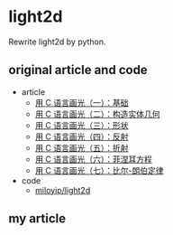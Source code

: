 # light2d

Rewrite light2d by python. 

## original article and code

- article
  - [用 C 语言画光（一）：基础](https://zhuanlan.zhihu.com/p/30745861)
  - [用 C 语言画光（二）：构造实体几何](https://zhuanlan.zhihu.com/p/30748318)
  - [用 C 语言画光（三）：形状](https://zhuanlan.zhihu.com/p/30816284)
  - [用 C 语言画光（四）：反射](https://zhuanlan.zhihu.com/p/30961545)
  - [用 C 语言画光（五）：折射](https://zhuanlan.zhihu.com/p/31127076)
  - [用 C 语言画光（六）：菲涅耳方程](https://zhuanlan.zhihu.com/p/31534769)
  - [用 C 语言画光（七）：比尔-朗伯定律](https://zhuanlan.zhihu.com/p/31901449)
- code
  - [miloyip/light2d](https://github.com/miloyip/light2d)

## my article
